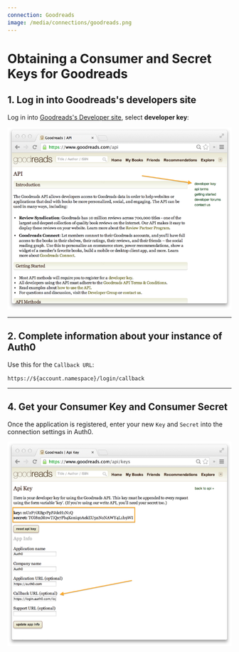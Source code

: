 ```yaml
---
connection: Goodreads
image: /media/connections/goodreads.png
---
```


# Obtaining a Consumer and Secret Keys for Goodreads

## 1. Log in into Goodreads's developers site
Log in into [Goodreads's Developer site](https://www.goodreads.com/api/v1), select __developer key__:

![](/media/articles/connections/social/goodreads/goodreads-register-1.png)

---

## 2. Complete information about your instance of Auth0

Use this for the `Callback URL`:

	https://${account.namespace}/login/callback

---

## 4. Get your Consumer Key and Consumer Secret

Once the application is registered, enter your new `Key` and `Secret` into the connection settings in Auth0.

![](/media/articles/connections/social/goodreads/goodreads-register-2.png)

